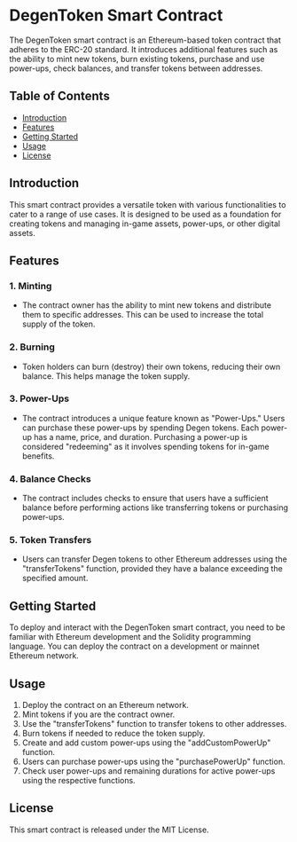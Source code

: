 # DegenToken Smart Contract

The DegenToken smart contract is an Ethereum-based token contract that adheres to the ERC-20 standard. It introduces additional features such as the ability to mint new tokens, burn existing tokens, purchase and use power-ups, check balances, and transfer tokens between addresses.

## Table of Contents
- [Introduction](#introduction)
- [Features](#features)
- [Getting Started](#getting-started)
- [Usage](#usage)
- [License](#license)

## Introduction

This smart contract provides a versatile token with various functionalities to cater to a range of use cases. It is designed to be used as a foundation for creating tokens and managing in-game assets, power-ups, or other digital assets.

## Features

### 1. Minting
- The contract owner has the ability to mint new tokens and distribute them to specific addresses. This can be used to increase the total supply of the token.

### 2. Burning
- Token holders can burn (destroy) their own tokens, reducing their own balance. This helps manage the token supply.

### 3. Power-Ups
- The contract introduces a unique feature known as "Power-Ups." Users can purchase these power-ups by spending Degen tokens. Each power-up has a name, price, and duration. Purchasing a power-up is considered "redeeming" as it involves spending tokens for in-game benefits.

### 4. Balance Checks
- The contract includes checks to ensure that users have a sufficient balance before performing actions like transferring tokens or purchasing power-ups.

### 5. Token Transfers
- Users can transfer Degen tokens to other Ethereum addresses using the "transferTokens" function, provided they have a balance exceeding the specified amount.

## Getting Started

To deploy and interact with the DegenToken smart contract, you need to be familiar with Ethereum development and the Solidity programming language. You can deploy the contract on a development or mainnet Ethereum network.

## Usage

1. Deploy the contract on an Ethereum network.
2. Mint tokens if you are the contract owner.
3. Use the "transferTokens" function to transfer tokens to other addresses.
4. Burn tokens if needed to reduce the token supply.
5. Create and add custom power-ups using the "addCustomPowerUp" function.
6. Users can purchase power-ups using the "purchasePowerUp" function.
7. Check user power-ups and remaining durations for active power-ups using the respective functions.

## License

This smart contract is released under the MIT License. 

